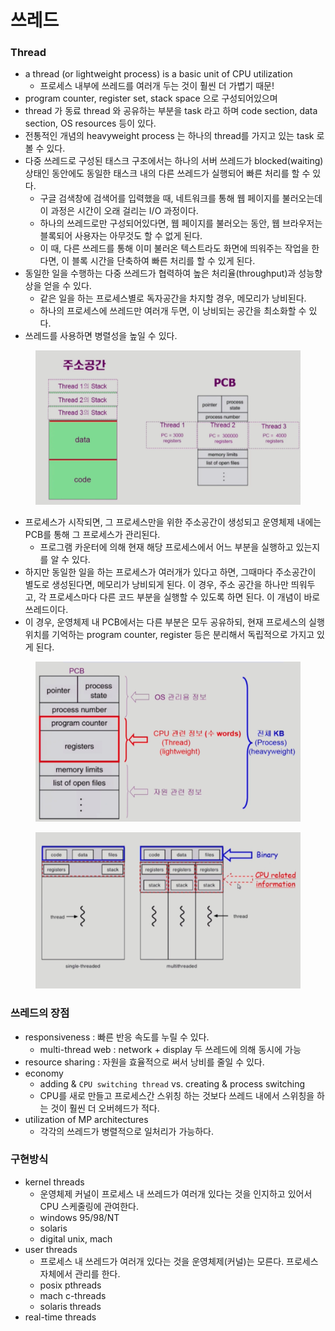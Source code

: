 # 쓰레드

### Thread

* a thread (or lightweight process) is a basic unit of CPU utilization
  * 프로세스 내부에 쓰레드를 여러개 두는 것이 훨씬 더 가볍기 때문!
* program counter, register set, stack space 으로 구성되어있으며
* thread 가 동료 thread 와 공유하는 부분을 task 라고 하며 code section, data section, OS resources 등이 있다.
* 전통적인 개념의 heavyweight process 는 하나의 thread를 가지고 있는 task 로 볼 수 있다.
* 다중 쓰레드로 구성된 태스크 구조에서는 하나의 서버 쓰레드가 blocked(waiting)상태인 동안에도 동일한 태스크 내의 다른 쓰레드가 실행되어 빠른 처리를 할 수 있다.
  * 구글 검색창에 검색어를 입력했을 때, 네트워크를 통해 웹 페이지를 불러오는데 이 과정은 시간이 오래 걸리는 I/O 과정이다.
  * 하나의 쓰레드로만 구성되어있다면, 웹 페이지를 불러오는 동안, 웹 브라우저는 블록되어 사용자는 아무것도 할 수 없게 된다.
  * 이 때, 다른 쓰레드를 통해 이미 불러온 텍스트라도 화면에 띄워주는 작업을 한다면, 이 블록 시간을 단축하여 빠른 처리를 할 수 있게 된다.
* 동일한 일을 수행하는 다중 쓰레드가 협력하여 높은 처리율(throughput)과 성능향상을 얻을 수 있다.
  * 같은 일을 하는 프로세스별로 독자공간을 차지할 경우, 메모리가 낭비된다.
  * 하나의 프로세스에 쓰레드만 여러개 두면, 이 낭비되는 공간을 최소화할 수 있다.
* 쓰레드를 사용하면 병렬성을 높일 수 있다.



<figure><img src="../../.gitbook/assets/image (8).png" alt=""><figcaption></figcaption></figure>

* 프로세스가 시작되면, 그 프로세스만을 위한 주소공간이 생성되고 운영체제 내에는 PCB를 통해 그 프로세스가 관리된다.
  * 프로그램 카운터에 의해 현재 해당 프로세스에서 어느 부분을 실행하고 있는지를 알 수 있다.
* 하지만 동일한 일을 하는 프로세스가 여러개가 있다고 하면, 그때마다 주소공간이 별도로 생성된다면, 메모리가 낭비되게 된다. 이 경우, 주소 공간을 하나만 띄워두고, 각 프로세스마다 다른 코드 부분을 실행할 수 있도록 하면 된다. 이 개념이 바로 쓰레드이다.
* 이 경우, 운영체제 내 PCB에서는 다른 부분은 모두 공유하되, 현재 프로세스의 실행 위치를 기억하는 program counter, register 등은 분리해서 독립적으로 가지고 있게 된다.

<figure><img src="../../.gitbook/assets/image (2).png" alt=""><figcaption></figcaption></figure>

<figure><img src="../../.gitbook/assets/image (1) (2).png" alt=""><figcaption></figcaption></figure>



### 쓰레드의 장점

* responsiveness : 빠른 반응 속도를 누릴 수 있다.
  * multi-thread web : network + display 두 쓰레드에 의해 동시에 가능
* resource sharing : 자원을 효율적으로 써서 낭비를 줄일 수 있다.
* economy
  * adding & `CPU switching thread` vs. creating & process switching
  * CPU를 새로 만들고 프로세스간 스위칭 하는 것보다 쓰레드 내에서 스위칭을 하는 것이 훨씬 더 오버헤드가 적다.
* utilization of MP architectures
  * 각각의 쓰레드가 병렬적으로 일처리가 가능하다.

### 구현방식

* kernel threads
  * 운영체제 커널이 프로세스 내 쓰레드가 여러개 있다는 것을 인지하고 있어서 CPU 스케줄링에 관여한다.
  * windows 95/98/NT
  * solaris
  * digital unix, mach
* user threads
  * 프로세스 내 쓰레드가 여러개 있다는 것을 운영체제(커널)는 모른다. 프로세스 자체에서 관리를 한다.
  * posix pthreads
  * mach c-threads
  * solaris threads
* real-time threads
